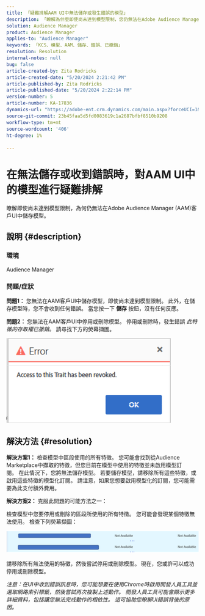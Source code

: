 ```yaml
---
title: 「疑難排解AAM UI中無法儲存或發生錯誤的模型」
description: 「瞭解為什麼即使尚未達到模型限制，您仍無法在Adobe Audience Manager (AAM)客戶UI中儲存模型。」
solution: Audience Manager
product: Audience Manager
applies-to: "Audience Manager"
keywords: 「KCS、模型、AAM、儲存、錯誤、已撤銷」
resolution: Resolution
internal-notes: null
bug: false
article-created-by: Zita Rodricks
article-created-date: "5/20/2024 2:21:42 PM"
article-published-by: Zita Rodricks
article-published-date: "5/20/2024 2:22:14 PM"
version-number: 5
article-number: KA-17836
dynamics-url: "https://adobe-ent.crm.dynamics.com/main.aspx?forceUCI=1&pagetype=entityrecord&etn=knowledgearticle&id=40abfe45-b416-ef11-9f8a-6045bd026dc7"
source-git-commit: 23b45faa5d5fd0083619c1a2687bfbf8510b9208
workflow-type: tm+mt
source-wordcount: '406'
ht-degree: 1%

---
```


# 在無法儲存或收到錯誤時，對AAM UI中的模型進行疑難排解


瞭解即使尚未達到模型限制，為何仍無法在Adobe Audience Manager (AAM)客戶UI中儲存模型。

## 說明 {#description}


### <b>環境</b>

Audience Manager



### <b>問題/症狀</b>



<b>問題1：</b> 您無法在AAM客戶UI中儲存模型，即使尚未達到模型限制。 此外，在儲存模型時，您不會收到任何錯誤。 當您按一下 <b>儲存</b> 按鈕，沒有任何反應。



<b>問題2： </b>您無法在AAM客戶UI中停用或刪除模型。 停用或刪除時，發生錯誤 *此特徵的存取權已撤銷。* 請尋找下方的熒幕擷圖。





![](assets/___41abfe45-b416-ef11-9f8a-6045bd026dc7___.png)


## 解決方法 {#resolution}


<b>解決方案1：</b> 檢查模型中區段使用的所有特徵。 您可能會找到從Audience Marketplace中擷取的特徵，但您目前在模型中使用的特徵並未啟用模型訂閱。 在此情況下，您將無法儲存模型。 若要儲存模型，請移除所有這些特徵，或啟用這些特徵的模型化訂閱。 請注意，如果您想要啟用模型化的訂閱，您可能需要為此支付額外費用。



<b>解決方案2： </b>克服此問題的可能方法之一：

檢查模型中您要停用或刪除的區段所使用的所有特徵。 您可能會發現某個特徵無法使用。 檢查下列熒幕擷圖：



![](assets/6ce5c786-9e7b-ec11-8d21-0022480aace4.png)

請移除所有無法使用的特徵，然後嘗試停用或刪除模型。 現在，您或許可以成功停用或刪除模型。





*注意：在UI中收到錯誤訊息時，您可能想要在使用Chrome時啟用開發人員工具並選取網路索引標籤，然後嘗試再次複製上述動作。 開發人員工具可能會顯示更多詳細資料，包括讓您無法完成動作的相依性。 這可協助您瞭解UI錯誤背後的原因。*
